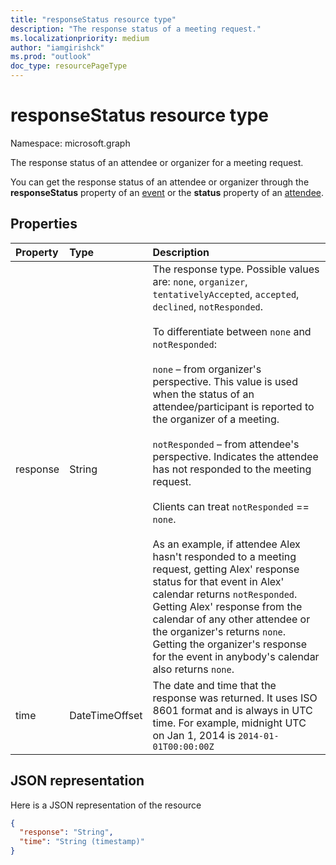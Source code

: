 ```yaml
---
title: "responseStatus resource type"
description: "The response status of a meeting request."
ms.localizationpriority: medium
author: "iamgirishck"
ms.prod: "outlook"
doc_type: resourcePageType
---
```


# responseStatus resource type

Namespace: microsoft.graph

The response status of an attendee or organizer for a meeting request.

You can get the response status of an attendee or organizer through the **responseStatus** property of an [event](event.md) or the **status** property of an [attendee](attendee.md).

## Properties

| Property | Type           | Description |
|:---------|:---------------|:------------|
| response | String         | The response type. Possible values are: `none`, `organizer`, `tentativelyAccepted`, `accepted`, `declined`, `notResponded`.<br><br>To differentiate between `none` and `notResponded`: <br><br> `none` – from organizer's perspective. This value is used when the status of an attendee/participant is reported to the organizer of a meeting. <br><br> `notResponded` – from attendee's perspective. Indicates the attendee has not responded to the meeting request. <br><br> Clients can treat `notResponded` == `none`. <br><br> As an example, if attendee Alex hasn't responded to a meeting request, getting Alex' response status for that event in Alex' calendar returns `notResponded`. Getting Alex' response from the calendar of any other attendee or the organizer's returns `none`. Getting the organizer's response for the event in anybody's calendar also returns `none`. 
| time     | DateTimeOffset | The date and time that the response was returned. It uses ISO 8601 format and is always in UTC time. For example, midnight UTC on Jan 1, 2014 is `2014-01-01T00:00:00Z`

## JSON representation

Here is a JSON representation of the resource

<!-- {
  "blockType": "resource",
  "optionalProperties": [

  ],
  "@odata.type": "microsoft.graph.responseStatus"
}-->

```json
{
  "response": "String",
  "time": "String (timestamp)"
}
```

<!-- uuid: 8fcb5dbc-d5aa-4681-8e31-b001d5168d79
2015-10-25 14:57:30 UTC -->
<!-- {
  "type": "#page.annotation",
  "description": "responseStatus resource",
  "keywords": "",
  "section": "documentation",
  "tocPath": ""
}-->

